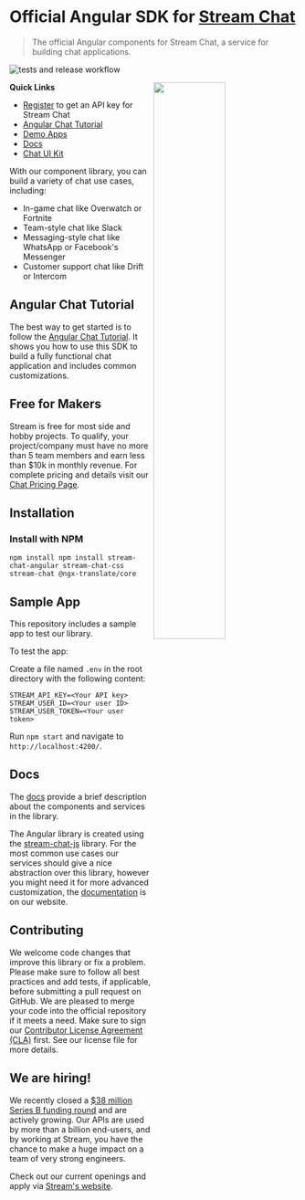 # Official Angular SDK for [Stream Chat](https://getstream.io/chat/sdk/react/)

> The official Angular components for Stream Chat, a service for building chat applications.

![tests and release workflow](https://github.com/GetStream/stream-chat-angular/actions/workflows/workflow.yml/badge.svg)

<img align="right" src="https://getstream.imgix.net/images/chat/chattutorialart@3x.png?auto=format,enhance" width="50%" />

**Quick Links**

- [Register](https://getstream.io/chat/trial/) to get an API key for Stream Chat
- [Angular Chat Tutorial](TBD)
- [Demo Apps](https://getstream.io/chat/demos/)
- [Docs](https://getstream.io/chat/docs/sdk/angular/)
- [Chat UI Kit](https://getstream.io/chat/ui-kit/)

With our component library, you can build a variety of chat use cases, including:

- In-game chat like Overwatch or Fortnite
- Team-style chat like Slack
- Messaging-style chat like WhatsApp or Facebook's Messenger
- Customer support chat like Drift or Intercom

## Angular Chat Tutorial

The best way to get started is to follow the [Angular Chat Tutorial](TBD). It shows you how to use this SDK to build a fully functional chat application and includes common customizations.

## Free for Makers

Stream is free for most side and hobby projects. To qualify, your project/company must have no more than 5 team members and earn less than $10k in monthly revenue.
For complete pricing and details visit our [Chat Pricing Page](https://getstream.io/chat/pricing/).

## Installation

### Install with NPM

```
npm install npm install stream-chat-angular stream-chat-css stream-chat @ngx-translate/core
```

## Sample App

This repository includes a sample app to test our library.

To test the app:

Create a file named `.env` in the root directory with the following content:

```
STREAM_API_KEY=<Your API key>
STREAM_USER_ID=<Your user ID>
STREAM_USER_TOKEN=<Your user token>
```

Run `npm start` and navigate to `http://localhost:4200/`.

## Docs

The [docs](https://getstream.io/chat/docs/sdk/angular/) provide a brief description about the components and services in the library.

The Angular library is created using the [stream-chat-js](https://github.com/getstream/stream-chat-js) library. For the most common use cases our services should give a nice abstraction over this library, however you might need it for more advanced customization, the [documentation](https://getstream.io/chat/docs/js/) is on our website.

## Contributing

We welcome code changes that improve this library or fix a problem. Please make sure to follow all best practices and add tests, if applicable, before submitting a pull request on GitHub. We are pleased to merge your code into the official repository if it meets a need. Make sure to sign our [Contributor License Agreement (CLA)](https://docs.google.com/forms/d/e/1FAIpQLScFKsKkAJI7mhCr7K9rEIOpqIDThrWxuvxnwUq2XkHyG154vQ/viewform) first. See our license file for more details.

## We are hiring!

We recently closed a [$38 million Series B funding round](https://techcrunch.com/2021/03/04/stream-raises-38m-as-its-chat-and-activity-feed-apis-power-communications-for-1b-users/) and are actively growing.
Our APIs are used by more than a billion end-users, and by working at Stream, you have the chance to make a huge impact on a team of very strong engineers.

Check out our current openings and apply via [Stream's website](https://getstream.io/team/#jobs).
